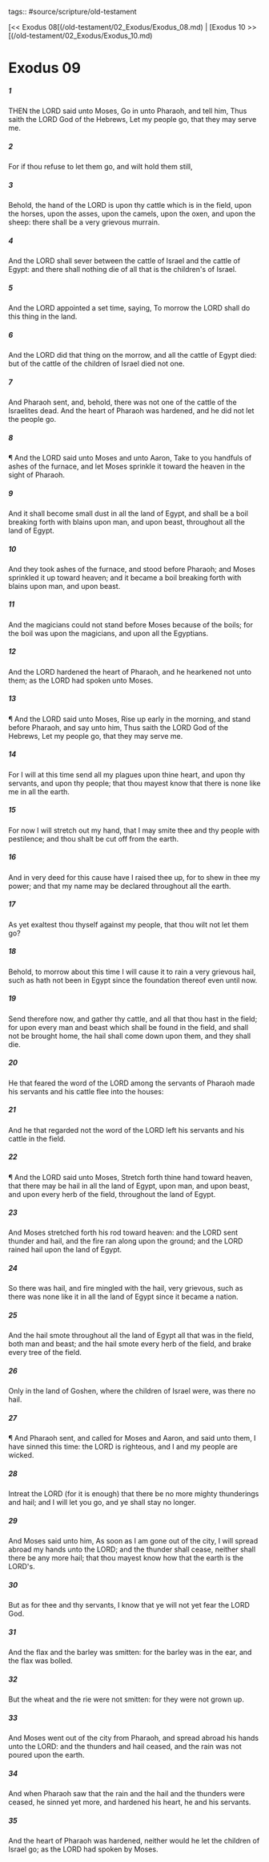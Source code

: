 tags:: #source/scripture/old-testament

[<< Exodus 08[(/old-testament/02_Exodus/Exodus_08.md) | [Exodus 10 >>[(/old-testament/02_Exodus/Exodus_10.md)

# Exodus 09

##### 1

THEN the LORD said unto Moses, Go in unto Pharaoh, and tell him, Thus saith the LORD God of the Hebrews, Let my people go, that they may serve me.

##### 2

For if thou refuse to let them go, and wilt hold them still,

##### 3

Behold, the hand of the LORD is upon thy cattle which is in the field, upon the horses, upon the asses, upon the camels, upon the oxen, and upon the sheep: there shall be a very grievous murrain.

##### 4

And the LORD shall sever between the cattle of Israel and the cattle of Egypt: and there shall nothing die of all that is the children's of Israel.

##### 5

And the LORD appointed a set time, saying, To morrow the LORD shall do this thing in the land.

##### 6

And the LORD did that thing on the morrow, and all the cattle of Egypt died: but of the cattle of the children of Israel died not one.

##### 7

And Pharaoh sent, and, behold, there was not one of the cattle of the Israelites dead. And the heart of Pharaoh was hardened, and he did not let the people go.

##### 8

¶ And the LORD said unto Moses and unto Aaron, Take to you handfuls of ashes of the furnace, and let Moses sprinkle it toward the heaven in the sight of Pharaoh.

##### 9

And it shall become small dust in all the land of Egypt, and shall be a boil breaking forth with blains upon man, and upon beast, throughout all the land of Egypt.

##### 10

And they took ashes of the furnace, and stood before Pharaoh; and Moses sprinkled it up toward heaven; and it became a boil breaking forth with blains upon man, and upon beast.

##### 11

And the magicians could not stand before Moses because of the boils; for the boil was upon the magicians, and upon all the Egyptians.

##### 12

And the LORD hardened the heart of Pharaoh, and he hearkened not unto them; as the LORD had spoken unto Moses.

##### 13

¶ And the LORD said unto Moses, Rise up early in the morning, and stand before Pharaoh, and say unto him, Thus saith the LORD God of the Hebrews, Let my people go, that they may serve me.

##### 14

For I will at this time send all my plagues upon thine heart, and upon thy servants, and upon thy people; that thou mayest know that there is none like me in all the earth.

##### 15

For now I will stretch out my hand, that I may smite thee and thy people with pestilence; and thou shalt be cut off from the earth.

##### 16

And in very deed for this cause have I raised thee up, for to shew in thee my power; and that my name may be declared throughout all the earth.

##### 17

As yet exaltest thou thyself against my people, that thou wilt not let them go?

##### 18

Behold, to morrow about this time I will cause it to rain a very grievous hail, such as hath not been in Egypt since the foundation thereof even until now.

##### 19

Send therefore now, and gather thy cattle, and all that thou hast in the field; for upon every man and beast which shall be found in the field, and shall not be brought home, the hail shall come down upon them, and they shall die.

##### 20

He that feared the word of the LORD among the servants of Pharaoh made his servants and his cattle flee into the houses:

##### 21

And he that regarded not the word of the LORD left his servants and his cattle in the field.

##### 22

¶ And the LORD said unto Moses, Stretch forth thine hand toward heaven, that there may be hail in all the land of Egypt, upon man, and upon beast, and upon every herb of the field, throughout the land of Egypt.

##### 23

And Moses stretched forth his rod toward heaven: and the LORD sent thunder and hail, and the fire ran along upon the ground; and the LORD rained hail upon the land of Egypt.

##### 24

So there was hail, and fire mingled with the hail, very grievous, such as there was none like it in all the land of Egypt since it became a nation.

##### 25

And the hail smote throughout all the land of Egypt all that was in the field, both man and beast; and the hail smote every herb of the field, and brake every tree of the field.

##### 26

Only in the land of Goshen, where the children of Israel were, was there no hail.

##### 27

¶ And Pharaoh sent, and called for Moses and Aaron, and said unto them, I have sinned this time: the LORD is righteous, and I and my people are wicked.

##### 28

Intreat the LORD (for it is enough) that there be no more mighty thunderings and hail; and I will let you go, and ye shall stay no longer.

##### 29

And Moses said unto him, As soon as I am gone out of the city, I will spread abroad my hands unto the LORD; and the thunder shall cease, neither shall there be any more hail; that thou mayest know how that the earth is the LORD's.

##### 30

But as for thee and thy servants, I know that ye will not yet fear the LORD God.

##### 31

And the flax and the barley was smitten: for the barley was in the ear, and the flax was bolled.

##### 32

But the wheat and the rie were not smitten: for they were not grown up.

##### 33

And Moses went out of the city from Pharaoh, and spread abroad his hands unto the LORD: and the thunders and hail ceased, and the rain was not poured upon the earth.

##### 34

And when Pharaoh saw that the rain and the hail and the thunders were ceased, he sinned yet more, and hardened his heart, he and his servants.

##### 35

And the heart of Pharaoh was hardened, neither would he let the children of Israel go; as the LORD had spoken by Moses.

